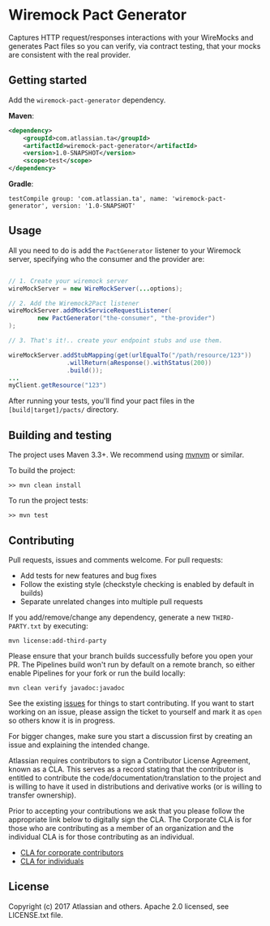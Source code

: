 # Wiremock Pact Generator

Captures HTTP request/responses interactions with your WireMocks and generates Pact files so you
can verify, via contract testing, that your mocks are consistent with the real provider.

## Getting started

Add the `wiremock-pact-generator` dependency.

**Maven**:

```xml
<dependency>
    <groupId>com.atlassian.ta</groupId>
    <artifactId>wiremock-pact-generator</artifactId>
    <version>1.0-SNAPSHOT</version>
    <scope>test</scope>
</dependency>
```

**Gradle**: 

```
testCompile group: 'com.atlassian.ta', name: 'wiremock-pact-generator', version: '1.0-SNAPSHOT'
```


## Usage

All you need to do is add the `PactGenerator` listener to your Wiremock server, specifying who the consumer and the
provider are:

```java

// 1. Create your wiremock server
wireMockServer = new WireMockServer(...options);

// 2. Add the Wiremock2Pact listener
wireMockServer.addMockServiceRequestListener(
        new PactGenerator("the-consumer", "the-provider")
);

// 3. That's it!.. create your endpoint stubs and use them.

wireMockServer.addStubMapping(get(urlEqualTo("/path/resource/123"))
                .willReturn(aResponse().withStatus(200))
                .build());
...
myClient.getResource("123")
```

After running your tests, you'll find your pact files in the `[build|target]/pacts/` directory.


## Building and testing ##

The project uses Maven 3.3+. We recommend using [mvnvm](http://mvnvm.org/) or similar.

To build the project:

```
>> mvn clean install
```

To run the project tests:

```
>> mvn test
```

## Contributing ##

Pull requests, issues and comments welcome. For pull requests:

* Add tests for new features and bug fixes
* Follow the existing style (checkstyle checking is enabled by default in builds)
* Separate unrelated changes into multiple pull requests

If you add/remove/change any dependency, generate a new `THIRD-PARTY.txt` by executing:

```
mvn license:add-third-party
```

Please ensure that your branch builds successfully before you open your PR. The Pipelines build won't run by default 
on a remote branch, so either enable Pipelines for your fork or run the build locally: 

```
mvn clean verify javadoc:javadoc
```

See the existing [issues](https://bitbucket.org/atlassian/wiremock-pact-generator/issues) for things to start
contributing. If you want to start working on an issue, please assign the ticket to yourself and mark it as `open`
so others know it is in progress.

For bigger changes, make sure you start a discussion first by creating
an issue and explaining the intended change.

Atlassian requires contributors to sign a Contributor License Agreement,
known as a CLA. This serves as a record stating that the contributor is
entitled to contribute the code/documentation/translation to the project
and is willing to have it used in distributions and derivative works
(or is willing to transfer ownership).

Prior to accepting your contributions we ask that you please follow the appropriate
link below to digitally sign the CLA. The Corporate CLA is for those who are
contributing as a member of an organization and the individual CLA is for
those contributing as an individual.

* [CLA for corporate contributors](https://na2.docusign.net/Member/PowerFormSigning.aspx?PowerFormId=e1c17c66-ca4d-4aab-a953-2c231af4a20b)
* [CLA for individuals](https://na2.docusign.net/Member/PowerFormSigning.aspx?PowerFormId=3f94fbdc-2fbe-46ac-b14c-5d152700ae5d)

## License ##

Copyright (c) 2017 Atlassian and others. Apache 2.0 licensed, see LICENSE.txt file.